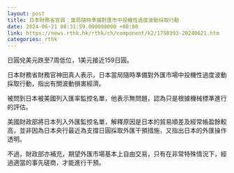 ```yaml
---
layout: post
title: 日本財務省官員：當局隨時準備對匯市中投機性過度波動採取行動
date: 2024-06-21 08:31:59.000000000 +08:00
link: https://news.rthk.hk/rthk/ch/component/k2/1758393-20240621.htm
categories: rthk
---
```


日圓兌美元跌至7周低位，1美元接近159日圓。

日本財務省財務官神田真人表示，日本當局隨時準備對外匯市場中投機性過度波動採取行動，指出有關波動損害經濟。

被問到日本被美國列入匯率監控名單，他表示無問題，認為只是根據機械標準進行的評估。

美國財政部將日本列入外匯監控名單，解釋原因是日本的貿易順差及經常帳盈餘較高，並非因為日本央行最近為支撐日圓採取外匯干預措施，又指出日本的外匯操作透明。

不過，財政部亦補充，期望外匯市場基本上自由交易，只有在非常特殊情況下，經過適當的事先磋商，才能進行干預。
